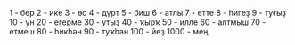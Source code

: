1 - бер
2 - ике
3 - өc
4 - дүрт
5 - биш
6 - атлы
7 - етте
8 - һигеҙ
9 - туғыҙ
10 - ун
20 - егерме
30 - утыҙ
40 - ҡырҡ
50 - илле
60 - алтмыш
70 - етмеш
80 - һикһән
90 - туҡһан
100 - йөҙ
1000 - мең
